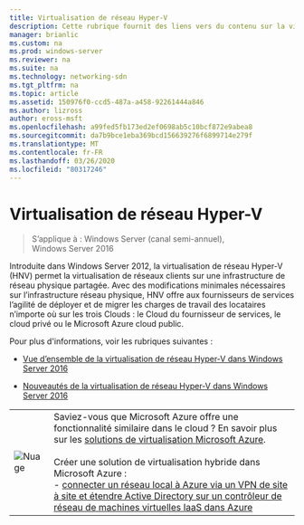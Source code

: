 ```yaml
---
title: Virtualisation de réseau Hyper-V
description: Cette rubrique fournit des liens vers du contenu sur la virtualisation de réseau Hyper-V dans Windows Server 2016.
manager: brianlic
ms.custom: na
ms.prod: windows-server
ms.reviewer: na
ms.suite: na
ms.technology: networking-sdn
ms.tgt_pltfrm: na
ms.topic: article
ms.assetid: 150976f0-ccd5-487a-a458-92261444a846
ms.author: lizross
author: eross-msft
ms.openlocfilehash: a99fed5fb173ed2ef0698ab5c10bcf872e9abea8
ms.sourcegitcommit: da7b9bce1eba369bcd156639276f6899714e279f
ms.translationtype: MT
ms.contentlocale: fr-FR
ms.lasthandoff: 03/26/2020
ms.locfileid: "80317246"
---
```

# <a name="hyper-v-network-virtualization"></a>Virtualisation de réseau Hyper-V

>S’applique à : Windows Server (canal semi-annuel), Windows Server 2016

Introduite dans Windows Server 2012, la virtualisation de réseau Hyper-V (HNV) permet la virtualisation de réseaux clients sur une infrastructure de réseau physique partagée. Avec des modifications minimales nécessaires sur l’infrastructure réseau physique, HNV offre aux fournisseurs de services l’agilité de déployer et de migrer les charges de travail des locataires n’importe où sur les trois Clouds : le Cloud du fournisseur de services, le cloud privé ou le Microsoft Azure cloud public.  
  
Pour plus d'informations, voir les rubriques suivantes :  
  
-   [Vue d’ensemble de la virtualisation de réseau Hyper-V dans Windows Server 2016](../../../sdn/technologies/hyper-v-network-virtualization/hyperv-network-virtualization-overview-windows-server.md)  
  
-   [Nouveautés de la virtualisation de réseau Hyper-V dans Windows Server 2016](../../../sdn/technologies/hyper-v-network-virtualization/whats-new-hyperv-network-virtualization-windows-server.md)  
  
|||  
|-|-|  
|![Nuage](../../../media/Hyper-V-Network-Virtualization/All_Symbols_Cloud.png)|Saviez-vous que Microsoft Azure offre une fonctionnalité similaire dans le cloud ? En savoir plus sur les [solutions de virtualisation Microsoft Azure](https://aka.ms/f9bh7g).<br /><br />Créer une solution de virtualisation hybride dans Microsoft Azure :<br />- [connecter un réseau local à Azure via un VPN de site à site et étendre Active Directory sur un contrôleur de réseau de machines virtuelles IaaS dans Azure](https://aka.ms/d1dinb)|  